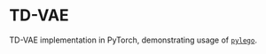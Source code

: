# TD-VAE

TD-VAE implementation in PyTorch, demonstrating usage of [`pylego`][1].

[1]: https://github.com/ankitkv/pylego
